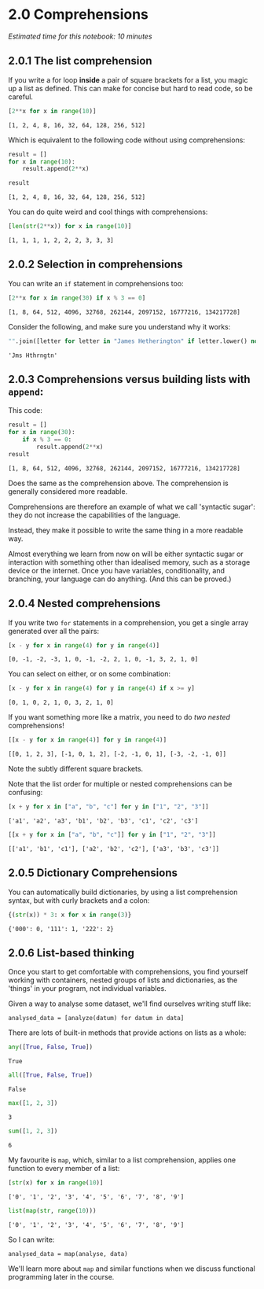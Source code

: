 # 2.0 Comprehensions

*Estimated time for this notebook: 10 minutes*

## 2.0.1 The list comprehension

If you write a for loop **inside** a pair of square brackets for a list, you magic up a list as defined.
This can make for concise but hard to read code, so be careful.


```python
[2**x for x in range(10)]
```




    [1, 2, 4, 8, 16, 32, 64, 128, 256, 512]



Which is equivalent to the following code without using comprehensions:


```python
result = []
for x in range(10):
    result.append(2**x)

result
```




    [1, 2, 4, 8, 16, 32, 64, 128, 256, 512]



You can do quite weird and cool things with comprehensions:


```python
[len(str(2**x)) for x in range(10)]
```




    [1, 1, 1, 1, 2, 2, 2, 3, 3, 3]



## 2.0.2 Selection in comprehensions

You can write an `if` statement in comprehensions too:


```python
[2**x for x in range(30) if x % 3 == 0]
```




    [1, 8, 64, 512, 4096, 32768, 262144, 2097152, 16777216, 134217728]



Consider the following, and make sure you understand why it works:


```python
"".join([letter for letter in "James Hetherington" if letter.lower() not in "aeiou"])
```




    'Jms Hthrngtn'



## 2.0.3 Comprehensions versus building lists with `append`:

This code:


```python
result = []
for x in range(30):
    if x % 3 == 0:
        result.append(2**x)
result
```




    [1, 8, 64, 512, 4096, 32768, 262144, 2097152, 16777216, 134217728]



Does the same as the comprehension above. The comprehension is generally considered more readable.

Comprehensions are therefore an example of what we call 'syntactic sugar': they do not increase the capabilities of the language.

Instead, they make it possible to write the same thing in a more readable way.

Almost everything we learn from now on will be either syntactic sugar or interaction with something other than idealised memory, such as a storage device or the internet. Once you have variables, conditionality, and branching, your language can do anything. (And this can be proved.)

## 2.0.4 Nested comprehensions

If you write two `for` statements in a comprehension, you get a single array generated over all the pairs:


```python
[x - y for x in range(4) for y in range(4)]
```




    [0, -1, -2, -3, 1, 0, -1, -2, 2, 1, 0, -1, 3, 2, 1, 0]



You can select on either, or on some combination:


```python
[x - y for x in range(4) for y in range(4) if x >= y]
```




    [0, 1, 0, 2, 1, 0, 3, 2, 1, 0]



If you want something more like a matrix, you need to do *two nested* comprehensions!


```python
[[x - y for x in range(4)] for y in range(4)]
```




    [[0, 1, 2, 3], [-1, 0, 1, 2], [-2, -1, 0, 1], [-3, -2, -1, 0]]



Note the subtly different square brackets.

Note that the list order for multiple or nested comprehensions can be confusing:


```python
[x + y for x in ["a", "b", "c"] for y in ["1", "2", "3"]]
```




    ['a1', 'a2', 'a3', 'b1', 'b2', 'b3', 'c1', 'c2', 'c3']




```python
[[x + y for x in ["a", "b", "c"]] for y in ["1", "2", "3"]]
```




    [['a1', 'b1', 'c1'], ['a2', 'b2', 'c2'], ['a3', 'b3', 'c3']]



## 2.0.5 Dictionary Comprehensions

You can automatically build dictionaries, by using a list comprehension syntax, but with curly brackets and a colon:


```python
{(str(x)) * 3: x for x in range(3)}
```




    {'000': 0, '111': 1, '222': 2}



## 2.0.6 List-based thinking

Once you start to get comfortable with comprehensions, you find yourself working with containers, nested groups of lists
and dictionaries, as the 'things' in your program, not individual variables.

Given a way to analyse some dataset, we'll find ourselves writing stuff like:

    analysed_data = [analyze(datum) for datum in data]

There are lots of built-in methods that provide actions on lists as a whole:


```python
any([True, False, True])
```




    True




```python
all([True, False, True])
```




    False




```python
max([1, 2, 3])
```




    3




```python
sum([1, 2, 3])
```




    6



My favourite is `map`, which, similar to a list comprehension, applies one function to every member of a list:


```python
[str(x) for x in range(10)]
```




    ['0', '1', '2', '3', '4', '5', '6', '7', '8', '9']




```python
list(map(str, range(10)))
```




    ['0', '1', '2', '3', '4', '5', '6', '7', '8', '9']



So I can write:

    analysed_data = map(analyse, data)

We'll learn more about `map` and similar functions when we discuss functional programming later in the course.


```python

```
